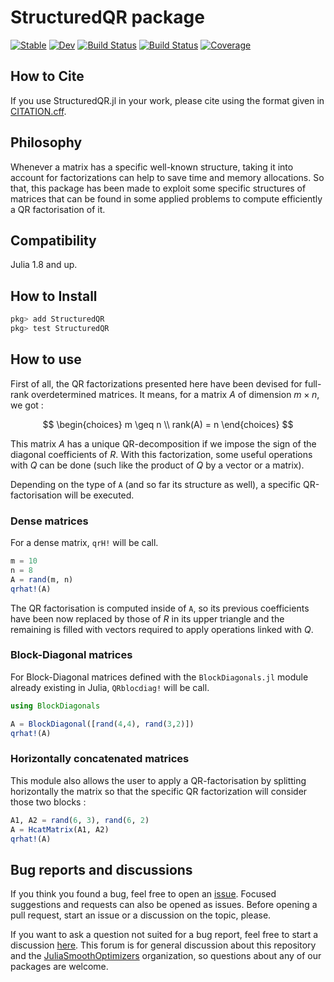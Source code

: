 # StructuredQR package

[![Stable](https://img.shields.io/badge/docs-stable-blue.svg)](https://JuliaSmoothOptimizers.github.io/JSOTemplate.jl/stable)
[![Dev](https://img.shields.io/badge/docs-dev-blue.svg)](https://JuliaSmoothOptimizers.github.io/JSOTemplate.jl/dev)
[![Build Status](https://github.com/JuliaSmoothOptimizers/JSOTemplate.jl/workflows/CI/badge.svg)](https://github.com/JuliaSmoothOptimizers/JSOTemplate.jl/actions)
[![Build Status](https://api.cirrus-ci.com/github/JuliaSmoothOptimizers/JSOTemplate.jl.svg)](https://cirrus-ci.com/github/JuliaSmoothOptimizers/JSOTemplate.jl)
[![Coverage](https://codecov.io/gh/JuliaSmoothOptimizers/JSOTemplate.jl/branch/master/graph/badge.svg)](https://codecov.io/gh/JuliaSmoothOptimizers/JSOTemplate.jl)

## How to Cite

If you use StructuredQR.jl in your work, please cite using the format given in [CITATION.cff](https://github.com/JuliaSmoothOptimizers/JSOTemplate.jl/blob/main/CITATION.cff).

## Philosophy

Whenever a matrix has a specific well-known structure, taking it into account for factorizations can help to save time and memory allocations. So that, this package has been made to exploit some specific structures of matrices that can be found in some applied problems to compute efficiently a QR factorisation of it.

## Compatibility

Julia 1.8 and up.

## How to Install

````JULIA
pkg> add StructuredQR
pkg> test StructuredQR
````

## How to use

First of all, the QR factorizations presented here have been devised for full-rank overdetermined matrices. It means, for a matrix $A$ of dimension $m \times n$, we got :

$$
\begin{choices}
m \geq n \\
rank(A) = n
\end{choices}
$$

This matrix $A$ has a unique QR-decomposition if we impose the sign of the diagonal coefficients of $R$. With this factorization, some useful operations with $Q$ can be done (such like the product of $Q$ by a vector or a matrix).

Depending on the type of `A` (and so far its structure as well), a specific QR-factorisation will be executed.

### Dense matrices

For a dense matrix, `qrH!` will be call.

````JULIA
m = 10
n = 8
A = rand(m, n)
qrhat!(A)
````

The QR factorisation is computed inside of `A`, so its previous coefficients have been now replaced by those of $R$ in its upper triangle and the remaining is filled with vectors required to apply operations linked with $Q$.

### Block-Diagonal matrices

For Block-Diagonal matrices defined with the `BlockDiagonals.jl` module already existing in Julia, `QRblocdiag!` will be call.

````JULIA
using BlockDiagonals

A = BlockDiagonal([rand(4,4), rand(3,2)])
qrhat!(A)
````

### Horizontally concatenated matrices

This module also allows the user to apply a QR-factorisation by splitting horizontally the matrix so that the specific QR factorization will consider those two blocks :

````JULIA
A1, A2 = rand(6, 3), rand(6, 2)
A = HcatMatrix(A1, A2)
qrhat!(A)
````

## Bug reports and discussions

If you think you found a bug, feel free to open an [issue](https://github.com/JuliaSmoothOptimizers/JSOTemplate.jl/issues).
Focused suggestions and requests can also be opened as issues. Before opening a pull request, start an issue or a discussion on the topic, please.

If you want to ask a question not suited for a bug report, feel free to start a discussion [here](https://github.com/JuliaSmoothOptimizers/Organization/discussions). This forum is for general discussion about this repository and the [JuliaSmoothOptimizers](https://github.com/JuliaSmoothOptimizers) organization, so questions about any of our packages are welcome.
